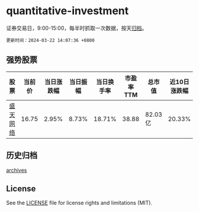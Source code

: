 # quantitative-investment

证券交易日，9:00-15:00，每半时抓取一次数据，按天[归档](archives)。

`更新时间：2024-03-22 14:07:36 +0800`

## 强势股票

|股票|当前价|当日涨跌幅|当日振幅|当日换手率|市盈率TTM|总市值|近10日涨跌幅|
|----|----|----|----|----|----|----|----|
|[盛天网络](https://xueqiu.com/S/SZ300494)|16.75|2.95%|8.73%|18.71%|38.88|82.03亿|20.33%|

## 历史归档

[archives](archives)

## License

See the [LICENSE](LICENSE) file for license rights and limitations (MIT).